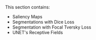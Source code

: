 This section contains:
   - Saliency Maps 
   - Segmentations with Dice Loss
   - Segmentation with Focal Tversky Loss
   - UNET's Receptive Fields
   
